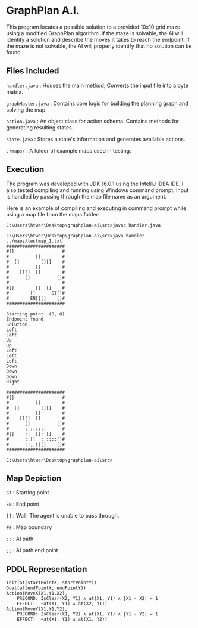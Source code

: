 # GraphPlan A.I.
This program locates a possible solution to a provided 10x10 grid maze using a modified GraphPlan algorithm. 
If the maze is solvable, the AI will identify a solution and describe the moves it takes to reach the endpoint.
If the maze is not solvable, the AI will properly identify that no solution can be found.

## Files Included
`handler.java`
: Houses the main method; Converts the input file into a byte matrix.

`graphMaster.java`
: Contains core logic for building the planning graph and solving the map.

`action.java`
: An object class for action schema. Contains methods for generating resulting states.

`state.java`
: Stores a state's information and generates available actions.

`./maps/`
: A folder of example maps used in testing. 


## Execution
The program was developed with JDK 16.0.1 using the IntelliJ IDEA IDE. I also tested compiling and running using 
Windows command prompt. Input is handled by passing through the map file name as an argument.

Here is an example of compiling and executing in command prompt while using a map file from the maps folder:
```
C:\Users\htwer\Desktop\graphplan-ai\src>javac handler.java

C:\Users\htwer\Desktop\graphplan-ai\src>java handler ../maps/testmap_1.txt
######################
#[]                  #
#          []        #
#  []        [][]    #
#          []        #
#    [][]  []        #
#      []          []#
#                    #
#[]        []  []    #
#        []      ST[]#
#        EN[][]    []#
######################

Starting point: (8, 8)
Endpoint found. 
Solution:
Left
Left
Up
Up
Left
Left
Left
Down
Down
Down
Right

######################
#[]                  #
#          []        #
#  []        [][]    #
#          []        #
#    [][]  []        #
#      []          []#
#      ::::::::      #
#[]    ::  []::[]    #
#      ::[]  ::::::[]#
#      ::;;[][]    []#
######################

C:\Users\htwer\Desktop\graphplan-ai\src>
```

## Map Depiction
`ST` : Starting point

`EN` : End point

`[]` : Wall; The agent is unable to pass through.

`##` : Map boundary

`::` : AI path

`;;` : AI path end point

## PDDL Representation
```
Init(at(startPointX, startPointY))
Goal(at(endPointX, endPointY))
Action(MoveX(X1,Y1,X2),
    PRECOND: IsClear(X2, Y1) ∧ at(X1, Y1) ∧ |X1 - X2| = 1
    EFFECT:  ¬at(X1, Y1) ∧ at(X2, Y1))
Action(MoveY(X1,Y1,Y2),
    PRECOND: IsClear(X1, Y2) ∧ at(X1, Y1) ∧ |Y1 - Y2| = 1
    EFFECT:  ¬at(X1, Y1) ∧ at(X1, Y2))
```